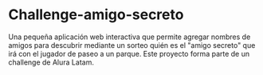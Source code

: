 # Challenge-amigo-secreto
Una pequeña aplicación web interactiva que permite agregar nombres de amigos para descubrir mediante un sorteo quién es el "amigo secreto" que irá con el jugador de paseo a un parque. Este proyecto forma parte de un challenge de Alura Latam.
